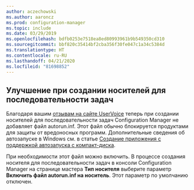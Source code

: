 ```yaml
---
author: aczechowski
ms.author: aaroncz
ms.prod: configuration-manager
ms.topic: include
ms.date: 03/29/2019
ms.openlocfilehash: bdfb0253e7518ea8ed80993961b9b549350cd310
ms.sourcegitcommit: bbf820c35414bf2cba356f30fe047c1a34c5384d
ms.translationtype: HT
ms.contentlocale: ru-RU
ms.lasthandoff: 04/21/2020
ms.locfileid: "81698852"
---
```

## <a name="improvement-to-task-sequence-media-creation"></a><a name="bkmk_tsmedia"></a> Улучшение при создании носителей для последовательности задач

<!-- 4090666 -->

Благодаря вашим [отзывам на сайте UserVoice](https://configurationmanager.uservoice.com/forums/300492-ideas/suggestions/20306074-add-ability-to-not-include-autorun-inf-when-buildi) теперь при создании носителей для последовательности задач Configuration Manager не добавляет файл autorun.inf. Этот файл обычно блокируется продуктами для защиты от вредоносных программ. Дополнительные сведения об автозапуске в Windows см. в статье [Создание приложения с поддержкой автозапуска с компакт-диска](https://docs.microsoft.com/windows/desktop/shell/autoplay).

При необходимости этот файл можно включить. В процессе создания носителя для последовательности задач в консоли Configuration Manager на странице мастера **Тип носителя** выберите параметр **Включить файл autorun.inf на носитель**. Этот параметр по умолчанию отключен.
